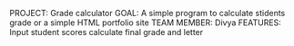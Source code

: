 PROJECT:
Grade calculator
GOAL:
A simple program to calculate stidents grade or a simple HTML portfolio site
TEAM MEMBER:
Divya
FEATURES:
Input student scores
calculate final grade and letter
